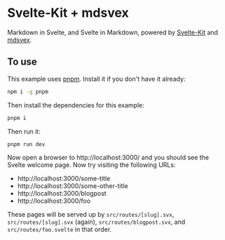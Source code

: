 # Svelte-Kit + mdsvex

Markdown in Svelte, and Svelte in Markdown, powered by [Svelte-Kit](https://github.com/sveltejs/kit/) and [mdsvex](https://mdsvex.com/).

## To use

This example uses [pnpm](https://pnpm.js.org/en/). Install it if you don't have it already:

```bash
npm i -g pnpm
```

Then install the dependencies for this example:

```bash
pnpm i
```

Then run it:

```bash
pnpm run dev
```

Now open a browser to http://localhost:3000/ and you should see the Svelte welcome page. Now try visiting the following URLs:

- http://localhost:3000/some-title
- http://localhost:3000/some-other-title
- http://localhost:3000/blogpost
- http://localhost:3000/foo

These pages will be served up by `src/routes/[slug].svx`,  `src/routes/[slug].svx` (again),  `src/routes/blogpost.svx`, and  `src/routes/foo.svelte` in that order.

